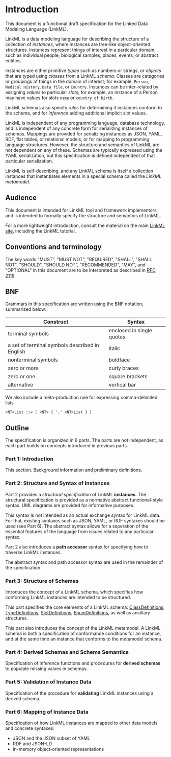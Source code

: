 # Introduction

This document is a functional draft specification for the Linked Data Modeling Language (LinkML).

LinkML is a data modeling language for describing the structure of a collection of *instances*, where instances are tree-like object-oriented structures. Instances represent things of interest in a particular domain, such as individual people, biological samples, places, events, or abstract entities. 

Instances are either primitive *types* such as numbers or strings, or *objects* that are typed using *classes* from a LinkML *schema*. Classes are categories or groupings of things in the domain of interest; for example, `Person`, `Medical History`, `Data file`, or `Country`. Instances can be inter-related by assigning *values* to particular *slots*; for example, an instance of a Person may have values for slots `name` or `country of birth`.

LinkML schemas also specify *rules* for determining if instances conform to the schema, and for *inference* adding additional implicit slot values.

LinkML is independent of any programming language, database technology, and is independent of any concrete form for serializing instances of schemas. Mappings are provided for serializing instances as JSON, YAML, RDF, flat tables, or relational models, or for mapping to programming language structures. However, the structure and semantics of LinkML are not dependent on any of these. Schemas are typically expressed using the YAML serialization, but this specification is defined independent of that particular serialization.

LinkML is self-describing, and any LinkML schema is itself a collection instances that instantiates elements in a special schema called the *LinkML metamodel*.

## Audience

This document is intended for LinkML tool and framework implementors, and is intended to formally specify the structure and semantics of LinkML.

For a more lightweight introduction, consult the material on the main [LinkML site](https://linkml.io),
including the LinkML tutorial.

## Conventions and terminology

The key words "MUST", "MUST NOT", "REQUIRED", "SHALL", "SHALL NOT", "SHOULD", "SHOULD NOT", "RECOMMENDED", "MAY", and "OPTIONAL" in this document are to be interpreted as described in [RFC 2119](https://www.ietf.org/rfc/rfc2119.txt).

## BNF

Grammars in this specification are written using the BNF notation, summarized below:

Construct | Syntax |
|---|---|
terminal symbols | enclosed in single quotes |
a set of terminal symbols described in English | italic |
nonterminal symbols | boldface |
zero or more | curly braces |
zero or one | square brackets |
alternative | vertical bar |

We also include a meta-production rule for expressing comma-delimited lists

```
<NT>List ::= [ <NT> { ',' <NT>List } ]
```

## Outline

The specification is organized in 6 parts. The parts are not independent, as each part builds on concepts introduced in previous parts.

### Part 1: Introduction

This section. Background information and preliminary definitions.

### Part 2: Structure and Syntax of Instances

Part 2 provides a *structural specification* of LinkML **instances**. The structural specification is provided as a normative abstract functional-style syntax. UML diagrams are provided for informative purposes.

This syntax is not intended as an actual exchange syntax for LinkML data. For that, existing syntaxes such as JSON, YAML, or RDF syntaxes should be used (see Part 6). The abstract syntax allows for a seperation of the essential features of the language from issues related to any particular syntax.

Part 2 also introduces a **path accessor** syntax for specifying how to traverse LinkML instances.

The abstract syntax and path accessor syntax are used in the remainder of the specification.

### Part 3: Structure of Schemas

Introduces the concept of a LinkML schema, which specifies how conforming LinkML instances are intended to be structured.

This part specifies the core elements of a LinkML schema: [ClassDefinitions](https://w3id.org/linkml/ClassDefinition), [TypeDefinitions](https://w3id.org/linkml/TypeDefinition), [SlotDefinitions](https://w3id.org/linkml/SlotDefinition), [EnumDefinitions](https://w3id.org/linkml/EnumDefinition), as well as ancillary structures.

This part also introduces the concept of the LinkML metamodel. A LinkML schema is both a specification of conformance conditions for an instance, and at the same time an instance that conforms to the metamodel schema.

### Part 4: Derived Schemas and Schema Semantics

Specification of inference functions and procedures for **derived schemas** to populate missing values in schemas.

### Part 5: Validation of Instance Data

Specification of the procedure for **validating** LinkML instances using a derived schema.

### Part 6: Mapping of Instance Data

Specification of how LinkML instances are mapped to other data models and concrete syntaxes:

- JSON and the JSON subset of YAML
- RDF and JSON-LD
- in-memory object-oriented representations
